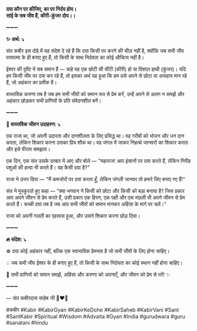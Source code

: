**दया कौन पर कीजिए, का पर निर्दय होय।**\
**सांई के सब जीव हैं, कीरी-कुंजर दोय।।**

➖➖➖

**✨ अर्थ: ⤵**

संत कबीर इस दोहे में यह संदेश दे रहे हैं कि दया किसी पर करने की चीज़ नहीं है, क्योंकि जब सभी जीव परमात्मा के ही बनाए हुए हैं, तो किसी के साथ निर्दयता का कोई औचित्य नहीं है।

ईश्वर की दृष्टि में सब समान हैं — चाहे वह एक छोटी सी चींटी (कीरी) हो या विशाल हाथी (कुंजर)। यदि हम किसी जीव पर दया कर रहे हैं, तो इसका अर्थ यह हुआ कि हम उसे अपने से छोटा या असहाय मान रहे हैं, जो अहंकार का प्रतीक है।

वास्तविक करुणा तब है जब हम सभी जीवों को समान रूप से प्रेम करें, उन्हें अपने से अलग न समझें और अहंकार छोड़कर सभी प्राणियों के प्रति संवेदनशील बनें।

➖➖➖

**🌾 वास्तविक जीवन उदाहरण: ⤵**

एक राजा था, जो अपनी उदारता और दानशीलता के लिए प्रसिद्ध था। वह गरीबों को भोजन और धन दान करता, लेकिन शिकार करना उसका प्रिय शौक था। वह जंगल में जाकर निहत्थे जानवरों का शिकार करता और इसे वीरता समझता।

एक दिन, एक संत उसके दरबार में आए और बोले — "महाराज! आप इंसानों पर दया करते हैं, लेकिन निरीह पशुओं की हत्या भी करते हैं। यह कैसी दया है?"

राजा ने उत्तर दिया — "मैं कमजोरों पर दया करता हूँ, लेकिन जंगली जानवर तो हमारे लिए बनाए गए हैं!"

संत ने मुस्कुराते हुए कहा — "क्या भगवान ने किसी को छोटा और किसी को बड़ा बनाया है? जिस प्रकार आप अपने जीवन से प्रेम करते हैं, उसी प्रकार एक हिरण, एक पक्षी और एक मछली भी अपने जीवन से प्रेम करते हैं। सच्ची दया तब है जब आप सभी जीवों को समान मानकर अहिंसा के मार्ग पर चलें।"

राजा को अपनी गलती का एहसास हुआ, और उसने शिकार करना छोड़ दिया।

➖➖➖

**🔥 संदेश: ⤵**

☸ दया कोई अहंकार नहीं, बल्कि एक स्वाभाविक प्रेमभाव है जो सभी जीवों के लिए होना चाहिए।

💡 जब सभी जीव ईश्वर के ही बनाए हुए हैं, तो किसी के साथ निर्दयता का कोई स्थान नहीं होना चाहिए।

🙏 सभी प्राणियों को समान समझें, अहिंसा और करुणा को अपनाएँ, और जीवन को प्रेम से भरें! ✨

➖➖➖

— संत कबीरदास साहेब जी 🙏❤️💯

#कबीर #Kabir #KabirGyan #KabirKeDohe #KabirSaheb #KabirVani #Sant #SantKabir #Spiritual #Wisdom #Advaita #Gyan #India #gurudwara #guru #sanatani #hindu
